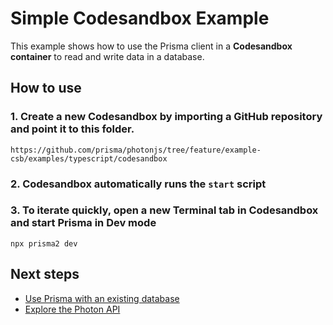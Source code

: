 # Simple Codesandbox Example

This example shows how to use the Prisma client in a **Codesandbox container** to read and write data in a database.

## How to use

### 1. Create a new Codesandbox by importing a GitHub repository and point it to this folder.

```
https://github.com/prisma/photonjs/tree/feature/example-csb/examples/typescript/codesandbox
```

### 2. Codesandbox automatically runs the `start` script

### 3. To iterate quickly, open a new Terminal tab in Codesandbox and start Prisma in Dev mode

```
npx prisma2 dev
```

## Next steps

- [Use Prisma with an existing database](https://github.com/prisma/prisma2-docs/blob/master/introspection.md)
- [Explore the Photon API](https://github.com/prisma/prisma2-docs/blob/master/photon/api.md)
